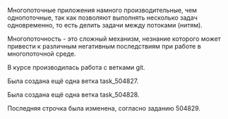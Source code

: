 Многопоточные приложения намного производительные, чем однопоточные, так как позволяют выполнять
несколько задач одновременно, то есть делить задачи между потоками (нитям).

Многопоточность - это сложный механизм, незнание которого может привести к различным негативным последствиям при работе в многопоточной среде.

В курсе производилась работа с ветками git.

Была создана ещё одна ветка task_504827.

Была создана ещё одна ветка task_504828.

Последняя строчка была изменена, согласно заданию 504829.